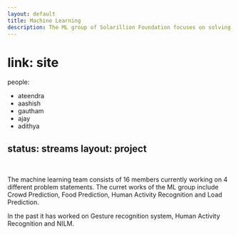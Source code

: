 ```yaml
---
layout: default
title: Machine Learning
description: The ML group of Solarillion Foundation focuses on solving IoT, Data science and other data-driven problem statements in the research, industrial and real world scenarios.   
---
```

# link: site
people:
 - ateendra
 - aashish
 - gautham
 - ajay
 - adithya
 
status: streams
layout: project
---
<br/>

The machine learning team consists of 16 members currently working on 4 different problem statements. The curret works of the ML group include Crowd Prediction, Food Prediction, Human Activity Recognition and Load Prediction.

In the past it has worked on Gesture recognition system, Human Activity Recognition and NILM.
